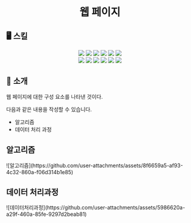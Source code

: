 <div align="center">
 <h1>웹 페이지</h1>
</div> 
 <h2>🖥️ 스킬</h2>
<div align="center">
 <img src="https://img.shields.io/badge/HTML5-E34F26?style=for-the-badge&logo=html5&logoColor=white">
<img src="https://img.shields.io/badge/CSS3-1572B6?style=for-the-badge&logo=css3&logoColor=white">
<img src="https://img.shields.io/badge/mdi%2Ffont-2196F3?style=for-the-badge&logo=materialdesign&logoColor=white">
<img src="https://img.shields.io/badge/axios-5A29E4?style=for-the-badge&logo=axios&logoColor=white">
<img src="https://img.shields.io/badge/core--js-F7DF1E?style=for-the-badge&logo=javascript&logoColor=black">
<img src="https://img.shields.io/badge/cors-000000?style=for-the-badge&logo=express&logoColor=white">
<br/>
<img src="https://img.shields.io/badge/vue.js-4FC08D?style=for-the-badge&logo=vue.js&logoColor=white">
<img src="https://img.shields.io/badge/vue--router-4FC08D?style=for-the-badge&logo=vue.js&logoColor=white">
<img src="https://img.shields.io/badge/vuetify-1867C0?style=for-the-badge&logo=vuetify&logoColor=white">
<img src="https://img.shields.io/badge/vuex-4FC08D?style=for-the-badge&logo=vue.js&logoColor=white">
<img src="https://img.shields.io/badge/babel-F9DC3E?style=for-the-badge&logo=babel&logoColor=black">
<img src="https://img.shields.io/badge/sass-CC6699?style=for-the-badge&logo=sass&logoColor=white">

</div>


## 📝 소개
웹 페이지에 대한 구성 요소를 나타낸 것이다.

다음과 같은 내용을 작성할 수 있습니다.
- 알고리즘
- 데이터 처리 과정


<div>
 <h2>알고리즘</h2>
  ![알고리즘](https://github.com/user-attachments/assets/8f6659a5-af93-4c32-860a-f06d314b1e85)
</div>

<div>
 <h2>데이터 처리과정</h2>
  ![데이터처리과정](https://github.com/user-attachments/assets/5986620a-a29f-460a-85fe-9297d2beab81)
</div>

